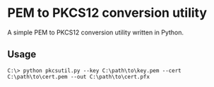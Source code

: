 # PEM to PKCS12 conversion utility 
A simple PEM to PKCS12 conversion utility written in Python.

## Usage
```console
C:\> python pkcsutil.py --key C:\path\to\key.pem --cert C:\path\to\cert.pem --out C:\path\to\cert.pfx
```